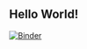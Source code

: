## Hello World!

[![Binder](https://mybinder.org/badge_logo.svg)](https://mybinder.org/v2/gh/arinbasu/june_2021_19/main?filepath=analyses_ml_june_2021.ipynb)
